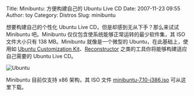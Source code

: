 Title: Minibuntu: 方便构建自己的 Ubuntu Live CD
Date: 2007-11-23 09:55
Author: toy
Category: Distros
Slug: minibuntu

想要构建自己的个性化 Ubuntu Live CD，但是却感到无从下手？那么来试试
Minibuntu 吧。Minibuntu 仅仅包含使系统能够正常运转的最少软件集，其 ISO
文件大小只有 138 MB。Minibuntu 就像是一个微型的
Ubuntu，在此基础上，使用如 [Ubuntu Customization
Kit](http://linuxtoy.org/archives/ubuntu-customization-kit-20-released.html)、[Reconstructor](http://linuxtoy.org/archives/ubuntu_live_cd_custom.html)
之类的工具你将能够构建适应自己需要的 Ubuntu Live CD。

![Ubuntu](http://i.linuxtoy.org/i/logo/ubuntu-logo.jpg)

Minibuntu 目前仅支持 x86 架构，其 ISO 文件
[minibuntu-7.10-i386.iso](http://minibuntu.crealabs.it/) 可从这里下载。
